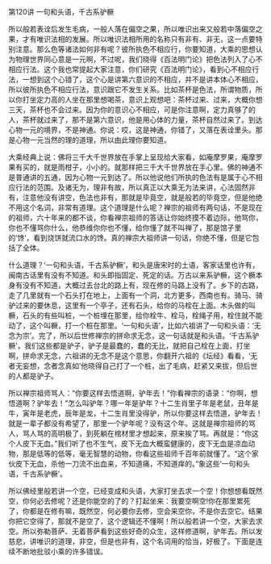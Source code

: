 第120讲 一句和头语，千古系驴橛

所以般若表诠后发生毛病，一般人落在偏空之果，所以唯识出来又般若中落偏空之果，才有唯识法相的发展。所以唯识法相所用的名称只有非有、非无，这一点要特别注意。那么色等诸法如何非有呢？彼所执色不相应行，你要知道，大乘的思想认为物理世界同心意是一元啊，不过呢，我们晓得《百法明门论》把色法列入了心不相应行法。这个我也常提起大家注意，你们研究《百法明门论》，看到心不相应行法，一想到这个心错了，这个心是讲第六意识的不相应，并不是讲本体心不相应，所以彼所执色不相应行法，意识跟它不发生关系。比如茶杯是色法，所谓物质，所以你打坐定力高的人坐在那里想喝茶，意识上观想吧：茶杯过来、过来，大概你想三天，茶杯也不会过来。因为你的意识心不相应，可是你注意啊，定力真够了的人，茶杯就过来了，那不是第六意识，他是用心体的力量，茶杯自然过来了。到达心物一元的境界，不是神通。你说：哎，这是神通，你错了，又落在表诠里头。那是心物一元当然的理的道理，所以由此理你要知道。

大乘经典上说：佛将三千大千世界放在手掌上呈现给大家看，如庵摩罗果，庵摩罗果有买的，就是雨柑子，小小的。就那样把三千大千世界放在手心里。佛的神通不是普通讲的五通，因为心物一元到达了。所以他说他们所执的色法有是属于心不相应行法的范围。及诸无为，理非有故，所以真正以大乘无为法来讲，心法固然非有，注意他没有讲空，色法也非有，那就是毕竟空，就是般若的毕竟空，但是他绝不用这个名词，非常有道理。这个道理是什么呢？禅宗的祖师有两句话，不是现在的祖师，六十年来的都不谈，你看禅宗祖师的答话让你始终摸不着边际，他骂你，你也不懂骂你什么，他恭维你你也不懂，给你懂了就不叫禅了，那是馆子里的‘馋’，看到烧饼就流口水的馋。真的禅宗大祖师讲一句话，你绝不懂，但是它包括了全体。

什么道理？‘一句和头语，千古系驴橛’，和头是唐宋时的土语，客家话里也许有，闽南古话里有没有不知道。和头即指固定、死定的话。万古以来系驴橛，这个橛本身有没有不知道，大概过去台北的路上有，现在修的马路上没有了。乡下的古路，走了几里就有一个石头打在地上，上面有一个洞，北方更多，西南也有。骑马、骑驴过来的要休息，这里有一个亭子，还有石头，给你的马栓在上面。木头做的叫橛，石头的有些叫桩，一个桩埋在那里，给你栓牛、栓马，栓绳子用，栓住就不能动了，这个叫橛，打一个桩在那里。‘一句和头语’，比如六祖讲了一句和头语：‘无念为宗’。完了，所以后世修禅宗的拼命求无念，这一句话就是和头语。‘千古系驴橛’，我们这些都是驴子，驴子是最蠢的，蠢的无比，就把自己栓在上面，打坐啊，拼命求无念，六祖讲的无念不是这个意思，你翻开六祖的《坛经》看看，‘无者无妄想，念者念真如’他晓得自己打了一个桩，出了毛病，赶紧又来拔，但后世的人都是驴子。

所以禅宗祖师骂人：“你要这样去悟道啊，驴年去！”你看禅宗的语录：“你啊，想悟道啊？驴年去！”怎么叫驴年？哪一年是驴年？十二生肖里子年是老鼠，丑年是牛，寅年是老虎，辰年是龙，十二生肖里没得驴，所以你要这样去悟道，驴年去！就是一辈子都没有希望了，那里一个驴年呢？没有这个年。这就是禅宗祖师的骂人，骂人骂的高明极了，到死躺在棺材里才想起来，原来挨了骂。再就是：“你这个人皮下无血。”我们听了也不生气，皮下无血大概蛮健康的，皮下无血是凉血动物，那是低等的低等，毫无智慧的动物，你看这些祖师千百年前就懂了。“这个家伙皮下无血，杀他一刀流不出血来，不知道痛，不知道痒的。”象这些‘一句和头语，千古系驴橛’。

所以佛经里般若讲一个空，已经变成和头语，大家打坐去求一个空！你想想看既然空，你何必去修呢？还是你能空的了的？打起坐来：我要空啊空!你在那里累死了，你都是在修有嘛，既然空，何必要你去修，空会来空你，不是你去空它。结果你把它空得了，那就不是空了，这个逻辑还不懂啊！所以般若讲一个空，大家去求空。所以弥勒菩萨、无着菩萨看到这些好奇的众生，这样修道啊，驴年去。所以发慈悲，讲唯识的道理，非空，但是也非有，这个名词用的恰当，好极了。下面是连续不断地批驳小乘的许多错误。
